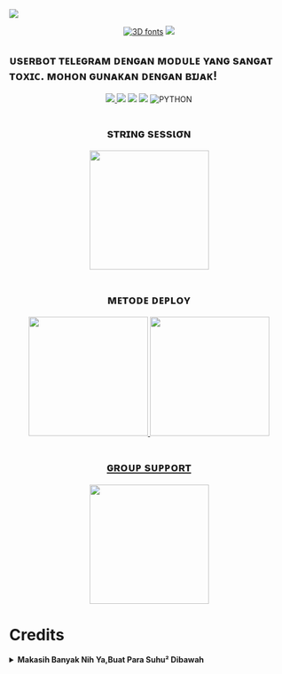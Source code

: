 <img src="https://user-images.githubusercontent.com/73097560/115834477-dbab4500-a447-11eb-908a-139a6edaec5c.gif">
    <p align="center"> 
<a href="https://t.me/JoniSupport"><img src="https://see.fontimg.com/api/renderfont4/ZV22x/eyJyIjoiZnMiLCJoIjoxMDQsInciOjE2MDAsImZzIjo2NSwiZmdjIjoiIzAwMDAwMCIsImJnYyI6IiNGRkZGRkYiLCJ0IjoxfQ/Sk9OSSBVU0VSQk9U/silvers-personal-use-regular.png" alt="3D fonts"></a>
<img src="https://user-images.githubusercontent.com/73097560/115834477-dbab4500-a447-11eb-908a-139a6edaec5c.gif">
    <p align="center"> 

##  <h212 align="center">ᴜsᴇʀʙᴏᴛ ᴛᴇʟᴇɢʀᴀᴍ ᴅᴇɴɢᴀɴ ᴍᴏᴅᴜʟᴇ ʏᴀɴɢ sᴀɴɢᴀᴛ ᴛᴏxɪᴄ. ᴍᴏʜᴏɴ ɢᴜɴᴀᴋᴀɴ ᴅᴇɴɢᴀɴ ʙɪᴊᴀᴋ!
</h212>


<p align="center">
    <a href="https://t.me/ikhsanntarjo"><img src="https://img.shields.io/badge/KODE%20PENILAIAN-A+-blue.svg?style=for-the-badge&logo=Factor.">
    <a href="https://github.com/jookalem/Joni-Userbot/commits/Joni-Userbot"><img src="https://img.shields.io/github/last-commit/jookalem/Joni-Userbot?color=ff0000&logo=github&logoColor=ffffff&style=for-the-badge" /></a>
    <a href="https://github.com/jookalem/Joni-userbot"> <img src="https://img.shields.io/github/repo-size/jookalem/Joni-Userbot?logo=github&style=for-the-badge" /></a>
    <a href="https://pypi.org/project/Telethon/"><img src="https://img.shields.io/pypi/v/telethon?color=important&label=telethon&logo=python&logoColor=brightgreen&style=for-the-badge" /></a>
    <img alt="PYTHON" src="https://img.shields.io/badge/PYTHON-v3.9.6-purple?style=for-the-badge&logo=appveyor"/>
    </p>

#


<h2 align="center">
   ѕтʀɪɴɢ ѕᴇѕѕισɴ
</h2>

<p align ="center">
<a href="https://t.me/JoniStringBot"><img src="https://img.shields.io/badge/%20String%20Session-blueviolet?style=for-the-badge&logo=appveyor" width="215""/></a></p>

#

<h2 align="center">
   ᴍᴇᴛᴏᴅᴇ ᴅᴇᴘʟᴏʏ
</h2>

<p align="center">
<a href="https://dashboard.heroku.com/new?template=https://github.com/muhammadrizky16/templat-userbot4"><img src="https://img.shields.io/badge/Deploy%20To%20Heroku-blueviolet?style=for-the-badge&logo=heroku" width="215""/</a>  
<a href="https://telegram.dog/XTZ_HerokuBot?start=bXVoYW1tYWRyaXpreTE2L0t5eS1Vc2VyYm90IEt5eS1Vc2VyYm90"><img src="https://img.shields.io/badge/Deploy%20Via%20Telegram-blue?style=for-the-badge&logo=telegram" width="215""/</a>  </p>

#

<h2 align="center">
   ɢʀᴏᴜᴘ sᴜᴘᴘᴏʀᴛ
</h2>

<p align="center">
<a href="https://t.me/JoniSupport"><img src="https://img.shields.io/badge/ɢʀᴏᴜᴘ%20sᴜᴘᴘᴏʀᴛ-square?&logo=telegram" width=215px></a></p>


# Credits

</Click>

<details>
<summary><b> Makasih Banyak Nih Ya,Buat Para Suhu² Dibawah </b></summary>
<br>

*   [Risman](https://github.com/mrismanaziz/Man-Userbot) Suhu-Userbot
*   [Kyy](https://github.com/muhammadrizky16/Kyy-Userbot) Kyy-Userbot
*   [Skyzu](https://github.com/Skyzu/skyzu-userbot) Skyzu-userbot
*   [Ira](https://github.com/zigaz23) Gada-Userbot
*   [Alfa](https://github.com/CoeF) Alfa-Userbot
*   [Tede](https://github.com/tofikdn/tofikdn) Tede-Ubot

*   DAN KEPADA SELURUH OWNER REPO USERBOT INDONESIA LAINNYA!..

Mohon Maap Banget Nih Yee Yang Gaada Di Credit 🙏

